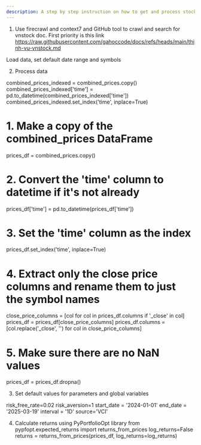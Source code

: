 ```yaml
---
description: A step by step instruction on how to get and process stock price data for analysis
---
```


1. Use firecrawl and context7 and GitHub tool to crawl and search for vnstock doc. First priority is this link https://raw.githubusercontent.com/gahoccode/docs/refs/heads/main/thinh-vu-vnstock.md


Load data, set default date range and symbols

2. Process data 

combined_prices_indexed = combined_prices.copy()
combined_prices_indexed['time'] = pd.to_datetime(combined_prices_indexed['time'])
combined_prices_indexed.set_index('time', inplace=True)

# 1. Make a copy of the combined_prices DataFrame
prices_df = combined_prices.copy()

# 2. Convert the 'time' column to datetime if it's not already
prices_df['time'] = pd.to_datetime(prices_df['time'])

# 3. Set the 'time' column as the index
prices_df.set_index('time', inplace=True)

# 4. Extract only the close price columns and rename them to just the symbol names
close_price_columns = [col for col in prices_df.columns if '_close' in col]
prices_df = prices_df[close_price_columns]
prices_df.columns = [col.replace('_close', '') for col in close_price_columns]

# 5. Make sure there are no NaN values
prices_df = prices_df.dropna()

3. Set default values for parameters and global variables

risk_free_rate=0.02
risk_aversion=1
start_date = '2024-01-01'
end_date = '2025-03-19'
interval = '1D'
source='VCI'

4. Calculate returns using PyPortfolioOpt library
from pypfopt.expected_returns import returns_from_prices
log_returns=False
returns = returns_from_prices(prices_df, log_returns=log_returns)